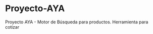 Proyecto-AYA
============

Proyecto AYA - Motor de Búsqueda para productos. Herramienta para cotizar